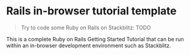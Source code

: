 # Rails in-browser tutorial template

> Try to code some Ruby on Rails on Stackblitz: TODO

This is a complete Ruby on Rails Getting Started Tutorial that can be run within an in-browser development environment such as Stackblitz.
